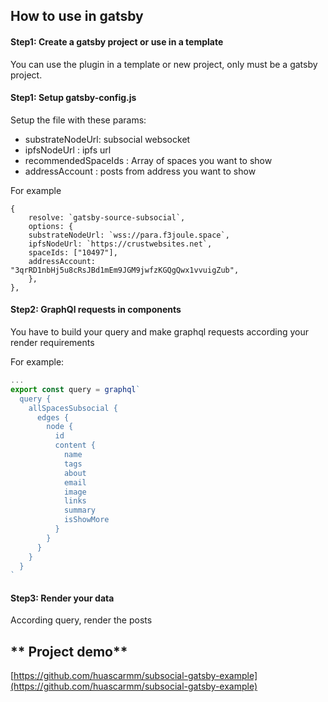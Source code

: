 ## **How to use in gatsby**

#### Step1: Create a gatsby project or use in a template

You can use the plugin in a template or new project, only must be a gatsby project.

#### Step1: Setup gatsby-config.js

Setup the file with these params:

- substrateNodeUrl: subsocial websocket
- ipfsNodeUrl : ipfs url
- recommendedSpaceIds : Array of spaces you want to show
- addressAccount : posts from address you want to show

For example

```
{
	resolve: `gatsby-source-subsocial`,
	options: {
    substrateNodeUrl: `wss://para.f3joule.space`,
    ipfsNodeUrl: `https://crustwebsites.net`,
    spaceIds: ["10497"],
    addressAccount: "3qrRD1nbHj5u8cRsJBd1mEm9JGM9jwfzKGQgQwx1vvuigZub",
	},
},
```

#### Step2: GraphQl requests in components

You have to build your query and make graphql requests according your render requirements

For example:

```js
...
export const query = graphql`
  query {
    allSpacesSubsocial {
      edges {
        node {
          id
          content {
            name
            tags
            about
            email
            image
            links
            summary
            isShowMore
          }
        }
      }
    }
  }
`
```

#### Step3: Render your data

According query, render the posts

## ** Project demo**

[https://github.com/huascarmm/subsocial-gatsby-example](https://github.com/huascarmm/subsocial-gatsby-example)
